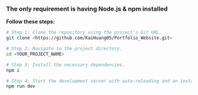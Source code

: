 ### **The only requirement is having Node.js & npm installed**

**Follow these steps:**

```sh
# Step 1: Clone the repository using the project's Git URL.
git clone <https://github.com/KaiHuang05/Portfolio_Website.git>

# Step 2: Navigate to the project directory.
cd <YOUR_PROJECT_NAME>

# Step 3: Install the necessary dependencies.
npm i

# Step 4: Start the development server with auto-reloading and an instant preview.
npm run dev
```
